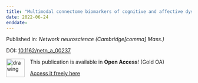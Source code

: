 ```yaml
---
title: "Multimodal connectome biomarkers of cognitive and affective dysfunction in the common epilepsies."
date: 2022-06-24
enddate:
---
```


Published in: *Network neuroscience (Cambridge[comma] Mass.)*

DOI: [10.1162/netn_a_00237](https://doi.org/10.1162/netn_a_00237)

<img src="https://upload.wikimedia.org/wikipedia/commons/thumb/7/77/Open_Access_logo_PLoS_transparent.svg/800px-Open_Access_logo_PLoS_transparent.svg.png" alt="drawing" width="50" align="left"/> &nbsp;&nbsp;&nbsp;This publication is available in **Open Access**! (Gold OA)

&nbsp;&nbsp;&nbsp;<a href="https://direct.mit.edu/netn/article-pdf/6/2/320/2028100/netn_a_00237.pdf">Access it freely here</a>

